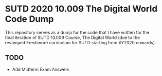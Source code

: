 # SUTD 2020 10.009 The Digital World Code Dump

This repository serves as a dump for the code that I have written for the final iteration of SUTD 10.009 Course, The Digital World (due to the revamped Freshmore curriculum for SUTD starting from AY2020 onwards).

## TODO

- Add Midterm Exam Answers
